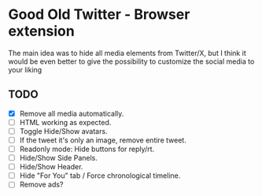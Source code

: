 # Good Old Twitter - Browser extension

The main idea was to hide all media elements from Twitter/X, but I think it would be even better to give the possibility to customize the social media to your liking

## TODO

- [x] Remove all media automatically.
- [ ] HTML working as expected.
- [ ] Toggle Hide/Show avatars.
- [ ] If the tweet it's only an image, remove entire tweet.
- [ ] Readonly mode: Hide buttons for reply/rt.
- [ ] Hide/Show Side Panels.
- [ ] Hide/Show Header.
- [ ] Hide "For You" tab / Force chronological timeline.
- [ ] Remove ads?
